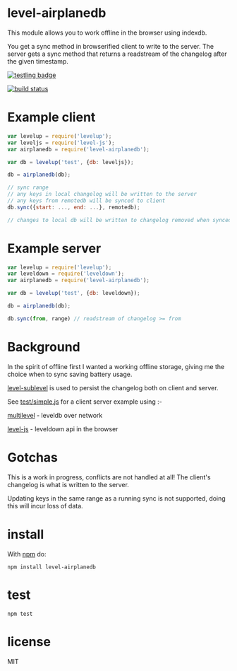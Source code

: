 # level-airplanedb

This module allows you to work offline in the browser using indexdb.

You get a sync method in browserified client to write to the server.
The server gets a sync method that returns a readstream of the changelog
after the given timestamp.

[![testling badge](https://ci.testling.com/JamesKyburz/level-airplanedb.png)](https://ci.testling.com/JamesKyburz/level-airplanedb)

[![build status](https://secure.travis-ci.org/JamesKyburz/level-airplanedb.svg)](http://travis-ci.org/JamesKyburz/level-airplanedb)

# Example client

``` js
var levelup = require('levelup');
var leveljs = require('level-js');
var airplanedb = require('level-airplanedb');

var db = levelup('test', {db: leveljs});

db = airplanedb(db);

// sync range
// any keys in local changelog will be written to the server
// any keys from remotedb will be synced to client
db.sync({start: ..., end: ...}, remotedb);

// changes to local db will be written to changelog removed when synced.
```

# Example server

``` js
var levelup = require('levelup');
var leveldown = require('leveldown');
var airplanedb = require('level-airplanedb');

var db = levelup('test', {db: leveldown});

db = airplanedb(db);

db.sync(from, range) // readstream of changelog >= from

```

# Background

In the spirit of offline first I wanted a working offline storage,
giving me the choice when to sync saving battery usage.

[level-sublevel](https://github.com/dominictarr/level-sublevel) is used to
persist the changelog both on client and server.

See [test/simple.js](https://github.com/JamesKyburz/level-airplanedb/blob/master/test/simple.js) for a client server example using :-

[multilevel](https://github.com/juliangruber/multilevel) - leveldb over
network

[level-js](https://github.com/maxogden/level.js) - leveldown api in the
browser

# Gotchas

This is a work in progress, conflicts are not handled at all!
The client's changelog is what is written to the server.

Updating keys in the same range as a running sync is not supported,
doing this will incur loss of data.

# install

With [npm](https://npmjs.org) do:

```
npm install level-airplanedb
```

# test

```
npm test
```

# license

MIT
